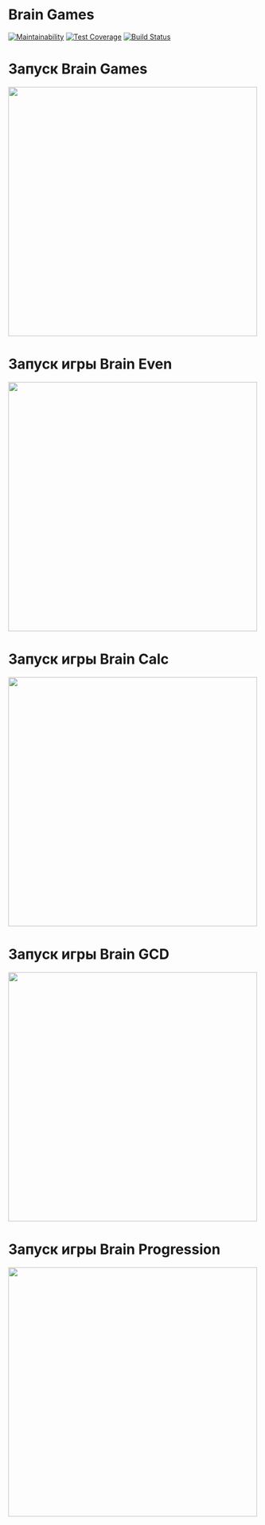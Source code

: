 # Brain Games

[![Maintainability](https://api.codeclimate.com/v1/badges/a99a88d28ad37a79dbf6/maintainability)](https://codeclimate.com/github/codeclimate/codeclimate/maintainability)
[![Test Coverage](https://api.codeclimate.com/v1/badges/a99a88d28ad37a79dbf6/test_coverage)](https://codeclimate.com/github/codeclimate/codeclimate/test_coverage)
[![Build Status](https://travis-ci.com/ins77/project-lvl1-s486.svg?branch=master)](https://travis-ci.com/ins77/project-lvl1-s486)

# Запуск Brain Games

<a href="https://asciinema.org/a/244605"><img src="https://asciinema.org/a/244605.png" width="500"/></a>

# Запуск игры Brain Even

<a href="https://asciinema.org/a/244606"><img src="https://asciinema.org/a/244606.png" width="500"/></a>

# Запуск игры Brain Calc

<a href="https://asciinema.org/a/244607"><img src="https://asciinema.org/a/244607.png" width="500"/></a>

# Запуск игры Brain GCD

<a href="https://asciinema.org/a/244619"><img src="https://asciinema.org/a/244619.png" width="500"/></a>

# Запуск игры Brain Progression

<a href="https://asciinema.org/a/244648"><img src="https://asciinema.org/a/244648.png" width="500"/></a>
